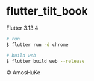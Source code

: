 # flutter_tilt_book

Flutter 3.13.4

```sh
# run
$ flutter run -d chrome

# build web
$ flutter build web --release
```
© AmosHuKe
